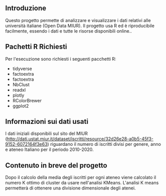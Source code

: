 ## Introduzione
Questo progetto permette di analizzare e visualizzare i dati relativi alle università italiane (Open Data MIUR).
Il progetto usa R ed è riproducibile facilmente, essendo i dati e tutte le risorse disponibili online..

## Pachetti R Richiesti
Per l'esecuzione sono richiesti i seguenti pacchetti R:
- tidyverse
- factoextra
- factoextra
- NbClust
- readxl
- plotly
- RColorBrewer
- ggplot2


## Informazioni sui dati usati
I dati iniziali disponibili sul sito del MIUR (http://dati.ustat.miur.it/dataset/iscritti/resource/32d26e28-a0b5-45f3-9152-6072164f3e63) riguardano il numero di iscritti divisi per genere, anno e ateneo Italiano per il periodo 2010-2020.


## Contenuto in breve del progetto
Dopo il calcolo della media degli iscritti per ogni ateneo viene calcolato il numero K ottimo di cluster da usare nell'analisi KMeans.
L'analisi K means permetterà di ottenere una divisione dimensionale degli atenei.